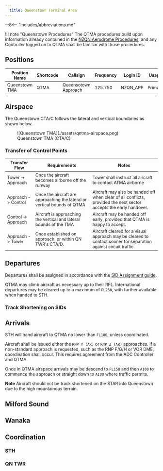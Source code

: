 ```yaml
---
  title: Queenstown Terminal Area 
---
```


--8<-- "includes/abbreviations.md"

!!! note "Queenstown Procedures"
    The QTMA procedures build upon information already contained in the [NZQN Aerodrome Procedures](../aerodromes/Class-C/nzqn.md), and any Controller logged on to QTMA shall be familiar with those procedures.

## Positions

| Position Name   | Shortcode | Callsign             | Frequency | Login ID | Usage   |
| --------------- | --------- | -------------------- | --------- | -------- | ------- |
| Queenstown TMA  | QTMA      | Queensotown Approach | 125.750   | NZQN_APP | Primary |


## Airspace

The Queenstown CTA/C follows the lateral and vertical boundaries as shown below. 


<figure markdown>
  ![Queenstown TMA](./assets/qntma-airspace.png) 
  <figcaption>Queenstown TMA (CTA/C)</figcaption>
</figure>

### Transfer of Control Points

| Transfer Flow       | Requirements                                                             | Notes                                                                                         |
|---------------------|--------------------------------------------------------------------------|--------------------------------------------------------------------------------------------------------------------------------------------|
| Tower -> Approach   | Once the aircraft becomes airborne off the runway                        | Tower shall instruct all aircraft to contact ATMA airborne|
| Approach -> Control | Once the aircraft are approaching the lateral or vertical bounds of QTMA | Aircraft may also be handed off when clear of all conflicts, provided the next sector accepts the early handover.|
| Control -> Approach | Aircraft is approaching the vertical and lateral bounds of the TMA       | Aircraft may be handed off early, provided that QTMA is happy to accept. |
| Approach -> Tower   | Once established on approach, or within QN TWR's CTA/D.                  | Aircraft cleared for a visual approach may be cleared to contact sooner for separation against circuit traffic.|

## Departures

Departures shall be assigned in accordance with the [SID Assignment guide](../aerodromes/Class-C/nzqn.md#sid-assignment). 

QTMA may climb aircraft as necessary up to their RFL. International departures may be cleared up to a maximum of `FL250`, with further available when handed to STH.

### Track Shortening on SIDs


## Arrivals 

STH will hand aircraft to QTMA no lower than `FL180`, unless coordinated.

Aircraft shall be issued either the `RNP Y (AR)` or `RNP Z (AR)` approaches. If a non-standard approach is requested, such as the RNP F/G/H or VOR DME, coordination shall occur. This requires agreement from the ADC Controller and QTMA. 

Once in QTMA airspace arrivals may be descend to `FL150` and then `A100` to commence the approach or straight down to `A100` where traffic permits. 

**Note** Aircraft should not be track shortened on the STAR into Queenstown due to the high mountainous terrain. 


## Milford Sound



## Wanaka


## Coordination

### STH

### QN TWR
